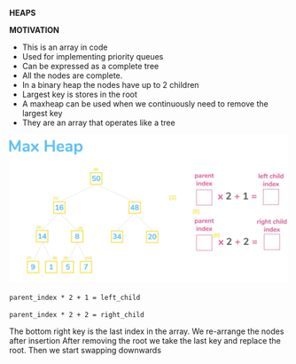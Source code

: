 __HEAPS__

**MOTIVATION**

- This is an array in code
- Used for implementing priority queues
- Can be expressed as a complete tree
- All the nodes are complete.
- In a binary heap the nodes have up to 2 children
- Largest key is stores in the root
- A maxheap can be used when we continuously need to remove the largest key
- They are an array that operates like a tree

![img.png](img.png)
  
``
parent_index * 2 + 1 = left_child
``

``
parent_index * 2 + 2 = right_child
``

The bottom right key is the last index in the array. We re-arrange the nodes after insertion
After removing the root we take the last key and replace the root. Then we start swapping downwards
